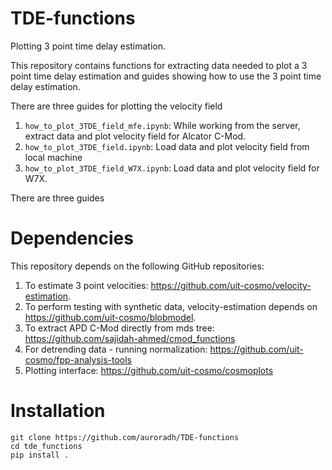 # TDE-functions
Plotting 3 point time delay estimation. 

This repository contains functions for extracting data needed to plot a 3 point time delay estimation and guides showing how to use the 3 point time delay estimation. 

There are three guides for plotting the velocity field
1. ```how_to_plot_3TDE_field_mfe.ipynb```: While working from the server, extract data and plot velocity field for Alcator C-Mod.  
2. ```how_to_plot_3TDE_field.ipynb```: Load data and plot velocity field from local machine
3. ```how_to_plot_3TDE_field_W7X.ipynb```: Load data and plot velocity field for W7X.

There are three guides 

# Dependencies
This repository depends on the following GitHub repositories:
1. To estimate 3 point velocities: https://github.com/uit-cosmo/velocity-estimation. 
2. To perform testing with synthetic data, velocity-estimation depends on https://github.com/uit-cosmo/blobmodel. 
3. To extract APD C-Mod directly from mds tree: https://github.com/sajidah-ahmed/cmod_functions
4. For detrending data - running normalization: https://github.com/uit-cosmo/fpp-analysis-tools 
5. Plotting interface: https://github.com/uit-cosmo/cosmoplots 

# Installation

```
git clone https://github.com/auroradh/TDE-functions
cd tde_functions
pip install .
```
